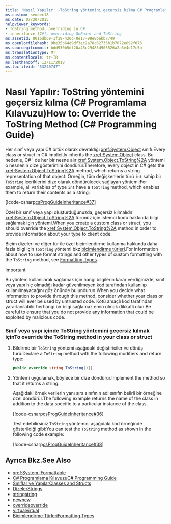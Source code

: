 ```yaml
---
title: 'Nasıl Yapılır: -ToString yöntemini geçersiz kılma C# Programlama Kılavuzu'
ms.custom: seodec18
ms.date: 07/20/2015
helpviewer_keywords:
- ToString method, overriding in C#
- inheritance [C#], overriding OnPaint and ToString
ms.assetid: 8016db69-1f19-420c-8e17-98e8bebb7749
ms.openlocfilehash: 0be35b64e9df3ec2a78c62735b1b7072e092f073
ms.sourcegitcommit: bdd930b5df20a45c29483d905526a2a3e4d17c5b
ms.translationtype: MT
ms.contentlocale: tr-TR
ms.lasthandoff: 12/11/2018
ms.locfileid: "53240747"
---
```

# <a name="how-to-override-the-tostring-method-c-programming-guide"></a><span data-ttu-id="3a801-102">Nasıl Yapılır: ToString yöntemini geçersiz kılma (C# Programlama Kılavuzu)</span><span class="sxs-lookup"><span data-stu-id="3a801-102">How to: Override the ToString Method (C# Programming Guide)</span></span>
<span data-ttu-id="3a801-103">Her sınıf veya yapı C# örtük olarak devraldığı <xref:System.Object> sınıfı.</span><span class="sxs-lookup"><span data-stu-id="3a801-103">Every class or struct in C# implicitly inherits the <xref:System.Object> class.</span></span> <span data-ttu-id="3a801-104">Bu nedenle, C# ' de her bir nesne alır <xref:System.Object.ToString%2A> yöntemi o nesnenin dize gösterimini döndürür.</span><span class="sxs-lookup"><span data-stu-id="3a801-104">Therefore, every object in C# gets the <xref:System.Object.ToString%2A> method, which returns a string representation of that object.</span></span> <span data-ttu-id="3a801-105">Örneğin, tüm değişkenlerin türü `int` sahip bir `ToString` içeriklerini dize olarak döndürülecek sağlayan yöntemi:</span><span class="sxs-lookup"><span data-stu-id="3a801-105">For example, all variables of type `int` have a `ToString` method, which enables them to return their contents as a string:</span></span>  
  
 [!code-csharp[csProgGuideInheritance#37](../../../csharp/programming-guide/classes-and-structs/codesnippet/CSharp/how-to-override-the-tostring-method_1.cs)]  
  
 <span data-ttu-id="3a801-106">Özel bir sınıf veya yapı oluşturduğunuzda, geçersiz kılmalıdır <xref:System.Object.ToString%2A> türünüz için istemci kodu hakkında bilgi sağlamak için yöntemi.</span><span class="sxs-lookup"><span data-stu-id="3a801-106">When you create a custom class or struct, you should override the <xref:System.Object.ToString%2A> method in order to provide information about your type to client code.</span></span>  
  
 <span data-ttu-id="3a801-107">Biçim dizeleri ve diğer tür ile özel biçimlendirme kullanma hakkında daha fazla bilgi için `ToString` yöntemi bkz [biçimlendirme türleri](../../../standard/base-types/formatting-types.md).</span><span class="sxs-lookup"><span data-stu-id="3a801-107">For information about how to use format strings and other types of custom formatting with the `ToString` method, see [Formatting Types](../../../standard/base-types/formatting-types.md).</span></span>  
  
> [!IMPORTANT]
>  <span data-ttu-id="3a801-108">Bu yöntem kullanılarak sağlamak için hangi bilgilerin karar verdiğinizde, sınıf veya yapı hiç olmadığı kadar güvenilmeyen kod tarafından kullanılıp kullanılmayacağını göz önünde bulundurun.</span><span class="sxs-lookup"><span data-stu-id="3a801-108">When you decide what information to provide through this method, consider whether your class or struct will ever be used by untrusted code.</span></span> <span data-ttu-id="3a801-109">Kötü amaçlı kod tarafından yararlanılabilir herhangi bir bilgi sağlamaz emin olmak dikkatli olun.</span><span class="sxs-lookup"><span data-stu-id="3a801-109">Be careful to ensure that you do not provide any information that could be exploited by malicious code.</span></span>  
  
### <a name="to-override-the-tostring-method-in-your-class-or-struct"></a><span data-ttu-id="3a801-110">Sınıf veya yapı içinde ToString yöntemini geçersiz kılmak için</span><span class="sxs-lookup"><span data-stu-id="3a801-110">To override the ToString method in your class or struct</span></span>  
  
1.  <span data-ttu-id="3a801-111">Bildirme bir `ToString` yöntemi aşağıdaki değiştiriciler ve dönüş türü:</span><span class="sxs-lookup"><span data-stu-id="3a801-111">Declare a `ToString` method with the following modifiers and return type:</span></span>  
  
    ```csharp  
    public override string ToString(){}  
    ```  
  
2.  <span data-ttu-id="3a801-112">Yöntemi uygulamak, böylece bir dize döndürür.</span><span class="sxs-lookup"><span data-stu-id="3a801-112">Implement the method so that it returns a string.</span></span>  
  
     <span data-ttu-id="3a801-113">Aşağıdaki örnek verilerin yanı sıra sınıfının adı sınıfın belirli bir örneğine özel döndürür.</span><span class="sxs-lookup"><span data-stu-id="3a801-113">The following example returns the name of the class in addition to the data specific to a particular instance of the class.</span></span>  
  
     [!code-csharp[csProgGuideInheritance#36](../../../csharp/programming-guide/classes-and-structs/codesnippet/CSharp/how-to-override-the-tostring-method_2.cs)]  
  
     <span data-ttu-id="3a801-114">Test edebilirsiniz `ToString` yöntemini aşağıdaki kod örneğinde gösterildiği gibi:</span><span class="sxs-lookup"><span data-stu-id="3a801-114">You can test the `ToString` method as shown in the following code example:</span></span>  
  
     [!code-csharp[csProgGuideInheritance#38](../../../csharp/programming-guide/classes-and-structs/codesnippet/CSharp/how-to-override-the-tostring-method_3.cs)]  
  
## <a name="see-also"></a><span data-ttu-id="3a801-115">Ayrıca Bkz.</span><span class="sxs-lookup"><span data-stu-id="3a801-115">See Also</span></span>

- <xref:System.IFormattable>  
- [<span data-ttu-id="3a801-116">C# Programlama Kılavuzu</span><span class="sxs-lookup"><span data-stu-id="3a801-116">C# Programming Guide</span></span>](../../../csharp/programming-guide/index.md)  
- [<span data-ttu-id="3a801-117">Sınıflar ve Yapılar</span><span class="sxs-lookup"><span data-stu-id="3a801-117">Classes and Structs</span></span>](../../../csharp/programming-guide/classes-and-structs/index.md)  
- [<span data-ttu-id="3a801-118">Dizeler</span><span class="sxs-lookup"><span data-stu-id="3a801-118">Strings</span></span>](../../../csharp/programming-guide/strings/index.md)  
- [<span data-ttu-id="3a801-119">string</span><span class="sxs-lookup"><span data-stu-id="3a801-119">string</span></span>](../../../csharp/language-reference/keywords/string.md)  
- [<span data-ttu-id="3a801-120">new</span><span class="sxs-lookup"><span data-stu-id="3a801-120">new</span></span>](../../../csharp/language-reference/keywords/new.md)  
- [<span data-ttu-id="3a801-121">override</span><span class="sxs-lookup"><span data-stu-id="3a801-121">override</span></span>](../../../csharp/language-reference/keywords/override.md)  
- [<span data-ttu-id="3a801-122">virtual</span><span class="sxs-lookup"><span data-stu-id="3a801-122">virtual</span></span>](../../../csharp/language-reference/keywords/virtual.md)  
- [<span data-ttu-id="3a801-123">Biçimlendirme Türleri</span><span class="sxs-lookup"><span data-stu-id="3a801-123">Formatting Types</span></span>](../../../standard/base-types/formatting-types.md)
